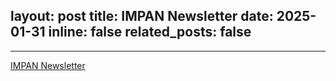 layout: post
title: IMPAN Newsletter
date: 2025-01-31
inline: false
related_posts: false
---

***

<a href="https://www.impan.pl/nr_2024_www_1.pdf">IMPAN Newsletter</a>
